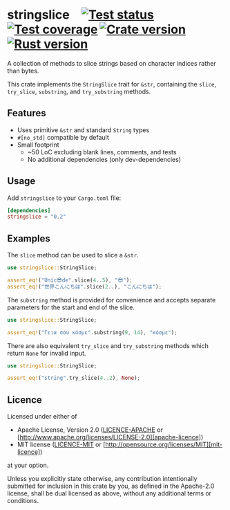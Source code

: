 # stringslice&emsp;[![Test status]][tests]&thinsp;[![Test coverage]][codecov]&thinsp;[![Crate version]][crates]&thinsp;[![Rust version]][crates]

[test status]: https://img.shields.io/github/actions/workflow/status/staticintlucas/stringslice/test.yml?branch=main&label=tests&style=flat-square
[test coverage]: https://img.shields.io/codecov/c/gh/staticintlucas/stringslice?style=flat-square
[crate version]: https://img.shields.io/crates/v/stringslice?style=flat-square
[rust version]: https://img.shields.io/badge/rust-1.30%2B-informational?style=flat-square

[tests]: https://github.com/staticintlucas/stringslice/actions/workflows/test.yml
[codecov]: https://app.codecov.io/gh/staticintlucas/stringslice
[crates]: https://crates.io/crates/stringslice

A collection of methods to slice strings based on character indices rather than bytes.

This crate implements the `StringSlice` trait for `&str`,
containing the `slice`, `try_slice`, `substring`, and `try_substring` methods.

## Features

* Uses primitive `&str` and standard `String` types
* `#[no_std]` compatible by default
* Small footprint
  * ~50 LoC excluding blank lines, comments, and tests
  * No additional dependencies (only dev-dependencies)

## Usage

Add `stringslice` to your `Cargo.toml` file:

```toml
[dependencies]
stringslice = "0.2"
```

## Examples

The `slice` method can be used to slice a `&str`.

```rust
use stringslice::StringSlice;

assert_eq!("Ùníc😎de".slice(4..5), "😎");
assert_eq!("世界こんにちは".slice(2..), "こんにちは");
```

The `substring` method is provided for convenience and accepts
separate parameters for the start and end of the slice.

```rust
use stringslice::StringSlice;

assert_eq!("Γεια σου κόσμε".substring(9, 14), "κόσμε");
```

There are also equivalent `try_slice` and `try_substring` methods
which return `None` for invalid input.

```rust
use stringslice::StringSlice;

assert_eq!("string".try_slice(4..2), None);
```

## Licence

Licensed under either of

* Apache License, Version 2.0 ([LICENCE-APACHE](LICENCE-APACHE) or [http://www.apache.org/licenses/LICENSE-2.0][apache-licence])
* MIT license ([LICENCE-MIT](LICENCE-MIT) or [http://opensource.org/licenses/MIT][mit-licence])

at your option.

Unless you explicitly state otherwise, any contribution intentionally submitted for inclusion in
this crate by you, as defined in the Apache-2.0 license, shall be dual licensed as above, without
any additional terms or conditions.

[apache-licence]: http://www.apache.org/licenses/LICENSE-2.0
[mit-licence]: http://opensource.org/licenses/MIT
